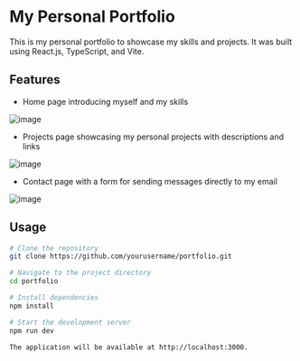 # My Personal Portfolio

This is my personal portfolio to showcase my skills and projects. It was built using React.js, TypeScript, and Vite.

## Features

- Home page introducing myself and my skills

![image](https://user-images.githubusercontent.com/84593887/232176453-0addbc53-dea0-4045-9269-826b116c3a2d.png)

- Projects page showcasing my personal projects with descriptions and links

![image](https://user-images.githubusercontent.com/84593887/232176520-33676e72-a085-44fc-a8fc-94bb65cd3887.png)

- Contact page with a form for sending messages directly to my email

![image](https://user-images.githubusercontent.com/84593887/232176478-e1abdbb7-76cf-4a03-9dac-905934e482b9.png)

## Usage

```bash
# Clone the repository
git clone https://github.com/yourusername/portfolio.git

# Navigate to the project directory
cd portfolio

# Install dependencies
npm install

# Start the development server
npm run dev

The application will be available at http://localhost:3000.
